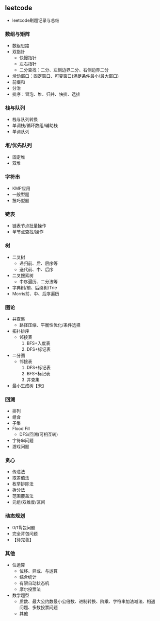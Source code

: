## leetcode

- leetcode刷题记录与总结

### 数组与矩阵

- 数组思路
- 双指针
    - 快慢指针
    - 左右指针
    - 二分查找：二分、左侧边界二分、右侧边界二分
- 滑动窗口：固定窗口、可变窗口(满足条件最小/最大窗口)
- 前缀和
- 分治
- 排序：冒泡、堆、归并、快排、选排

### 栈与队列

- 栈与队列转换
- 单调栈/循环数组/辅助栈
- 单调队列

### 堆/优先队列

- 固定堆
- 双堆

### 字符串

- KMP应用
- 一般型题
- 技巧型题

### 链表

- 链表节点批量操作
- 单节点查找/操作

### 树

- 二叉树
    - 递归前、后、层序等
    - 迭代前、中、后序
- 二叉搜索树
    - 中序遍历、二分法等
- 字典树/前、后缀树/Trie
- Morris前、中、后序遍历

### 图论

- 并查集
    - 路径压缩、平衡性优化/条件选择
- 拓扑排序
    - 邻接表
        1. BFS+入度表
        2. DFS+标记表
- 二分图
    - 邻接表
        1. DFS+标记表
        2. BFS+标记表
        3. 并查集
- 最小生成树【未】

### 回溯

- 排列
- 组合
- 子集
- Flood Fill
    - DFS/回溯(可相互转)
- 字符串问题
- 游戏问题

### 贪心

- 传递法
- 取差值法
- 枚举排除法
- 拆分法
- 范围覆盖法
- 元组/双维度/区间

### 动态规划

- 0/1背包问题
- 完全背包问题
- 【待完善】

### 其他

- 位运算
    - 位移、异或、与运算
    - 综合统计
    - 有限自动状态机
    - 摩尔投票法
- 数学题型
    - 质数、最大公约数最小公倍数、进制转换、阶乘、字符串加法减法、相遇问题、多数投票问题
    - 其他